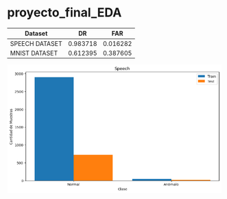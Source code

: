 # proyecto_final_EDA

| Dataset         | DR       | FAR      |
|-----------------|----------|----------|
| SPEECH DATASET  | 0.983718 | 0.016282 |
| MNIST DATASET   | 0.612395 | 0.387605 |

<img src="img/speech_desbalanceo.png" width="500" height="300">

